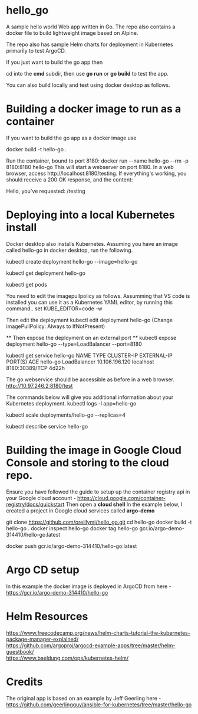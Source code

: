 # hello_go
A sample hello world Web app written in Go.
The repo also contains a docker file to build lightweight image based on Alpine. 

The repo also has sample Helm charts for deployment in Kubernetes primarily to test ArgoCD.

If you just want to build the go app then

cd into the **cmd** subdir, then use **go run** or **go build** to test the app.

You can also build locally and test using docker desktop as follows.

# Building a docker image to run as a container
If you want to build the go app as a docker image use

docker build -t hello-go .

Run the container, bound to port 8180: docker run --name hello-go --rm -p 8180:8180 hello-go
This will start a webserver on port 8180. In a web browser, access http://localhost:8180/testing. If everything's working, you should receive a 200 OK response, and the content:

Hello, you've requested: /testing

# Deploying into a local Kubernetes install
Docker desktop also installs Kubernetes. Assuming you have an image called hello-go in docker desktop, run the following.

kubectl create deployment hello-go --image=hello-go

kubectl get deployment hello-go

kubectl get pods

You need to edit the imagepullpolicy as follows. Assumming that VS code is installed you can use it as a Kubernetes YAML editor, by running this command..
set KUBE_EDITOR=code -w

Then edit the deployment
kubectl edit deployment hello-go   (Change imagePullPolicy: Always to IfNotPresent)

** Then expose the deployment on an external port **
kubectl expose deployment hello-go --type=LoadBalancer --port=8180

kubectl get service hello-go
NAME       TYPE           CLUSTER-IP       EXTERNAL-IP   PORT(S)          AGE
hello-go   LoadBalancer   10.106.196.120   localhost     8180:30389/TCP   4d22h

The go webservice should be accessible as before in a web browser.
http://10.97.246.2:8180/test

The commands below will give you additional information about your Kubernetes deployment.
kubectl logs -l app=hello-go

kubectl scale deployments/hello-go --replicas=4

kubectl describe service hello-go

# Building the image in Google Cloud Console and storing to the cloud repo.
Ensure you have followed the guide to setup up the container registry api in your Google cloud account - https://cloud.google.com/container-registry/docs/quickstart
Then open a **cloud shell**
In the example below, I created a project in Google cloud services called **argo-demo**

git clone https://github.com/oreillymj/hello_go.git
cd hello-go
docker build -t hello-go .
docker inspect hello-go
docker tag hello-go gcr.io/argo-demo-314410/hello-go:latest

docker push gcr.io/argo-demo-314410/hello-go:latest

# Argo CD setup
In this example the docker image is deployed in ArgoCD from here - https://gcr.io/argo-demo-314410/hello-go


# Helm Resources
https://www.freecodecamp.org/news/helm-charts-tutorial-the-kubernetes-package-manager-explained/  
https://github.com/argoproj/argocd-example-apps/tree/master/helm-guestbook/  
https://www.baeldung.com/ops/kubernetes-helm/  


# Credits
The original app is based on an example by Jeff Geerling here - https://github.com/geerlingguy/ansible-for-kubernetes/tree/master/hello-go
